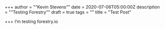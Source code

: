 +++
author = "“Kevin Stevens”"
date = 2020-07-06T05:00:00Z
description = "“Testing Forestry”"
draft = true
tags = ""
title = "Test Post"

+++
I’m testing forestry.io